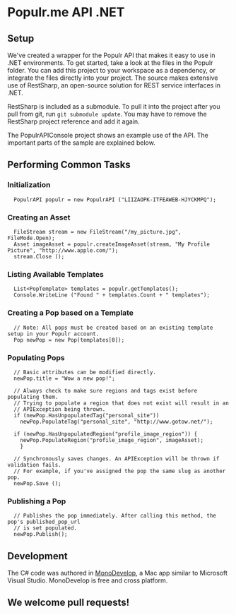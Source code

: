 # Populr.me API .NET


## Setup

We've created a wrapper for the Populr API that makes it easy to use in .NET environments. To get started, take a look at the files in the Populr folder. You can add this project to your workspace as a dependency, or integrate the files directly into your project. The source makes extensive use of RestSharp, an open-source solution for REST service interfaces in .NET. 

RestSharp is included as a submodule. To pull it into the project after you pull from git, run `git submodule update`. You may have to remove the RestSharp project reference and add it again.



The PopulrAPIConsole project shows an example use of the API. The important parts of the sample are explained below.


## Performing Common Tasks

### Initialization

      PopulrAPI populr = new PopulrAPI ("LIIZAOPK-ITFEAWEB-HJYCKMPQ");

### Creating an Asset

      FileStream stream = new FileStream("/my_picture.jpg", FileMode.Open);
      Asset imageAsset = populr.createImageAsset(stream, "My Profile Picture", "http://www.apple.com/");
      stream.Close ();

### Listing Available Templates

      List<PopTemplate> templates = populr.getTemplates();
      Console.WriteLine ("Found " + templates.Count + " templates");

### Creating a Pop based on a Template

      // Note: All pops must be created based on an existing template setup in your Populr account.
      Pop newPop = new Pop(templates[0]);

### Populating Pops

      // Basic attributes can be modified directly.
      newPop.title = "Wow a new pop!";

      // Always check to make sure regions and tags exist before populating them.
      // Trying to populate a region that does not exist will result in an
      // APIException being thrown.
      if (newPop.HasUnpopulatedTag("personal_site"))
        newPop.PopulateTag("personal_site", "http://www.gotow.net/");

      if (newPop.HasUnpopulatedRegion("profile_image_region")) {
        newPop.PopulateRegion("profile_image_region", imageAsset);
  		}

      // Synchronously saves changes. An APIException will be thrown if validation fails.
      // For example, if you've assigned the pop the same slug as another pop.
      newPop.Save ();

### Publishing a Pop

      // Publishes the pop immediately. After calling this method, the pop's published_pop_url
      // is set populated.
      newPop.Publish();


## Development

The C# code was authored in [MonoDevelop](http://monodevelop.com/), a Mac app similar to Microsoft Visual Studio. MonoDevelop is free and cross platform.

## We welcome pull requests!
